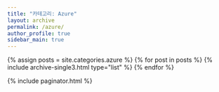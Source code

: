 ```yaml
---
title: "카테고리: Azure"
layout: archive
permalink: /azure/
author_profile: true
sidebar_main: true
---
```


<div class="grid__wrapper">
    {% assign posts = site.categories.azure %}
    {% for post in posts %}
        {% include archive-single3.html type="list" %}
    {% endfor %}
</div>

{% include paginator.html %}